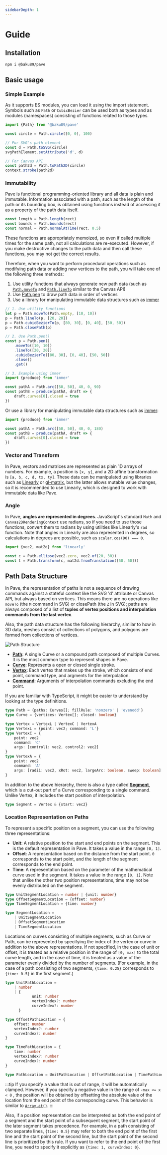 ```yaml
---
sidebarDepth: 1
---
```


# Guide

## Installation

```sh
npm i @baku89/pave
```

## Basic usage

### Simple Example

As it supports ES modules, you can load it using the import statement. Symbols such as `Path` or `CubicBezier` can be used both as types and as modules (namespaces) consisting of functions related to those types.

```ts
import {Path} from '@baku89/pave'

const circle = Path.circle([0, 0], 100)

// For SVG's path element
const d = Path.toSVG(circle)
svgPathElement.setAttribute('d', d)

// For Canvas API
const path2d = Path.toPath2D(circle)
context.stroke(path2d)
```

### Immutability

Pave is functional programming-oriented library and all data is plain and immutable. Information associated with a path, such as the length of the path or its bounding box, is obtained using functions instead of accessing it as a property of the path data itself.

```ts
const length = Path.length(rect)
const bounds = Path.bounds(rect)
const normal = Path.normalAtTime(rect, 0.5)
```

These functions are appropriately memoized, so even if called multiple times for the same path, not all calculations are re-executed. However, if you make destructive changes to the path data and then call these functions, you may not get the correct results.

Therefore, when you want to perform procedural operations such as modifying path data or adding new vertices to the path, you will take one of the following three methods:

1. Use utility functions that always generate new path data (such as [`Path.moveTo`](./api/modules/Path.html#moveto) and [`Path.lineTo`](./api/modules/Path.html#lineto) similar to the Canvas API)
2. Use [Path.pen](./api/modules/Path.html#pen) to draw path data in order of vertices
3. Use a library for manipulating immutable data structures such as [immer](https://immerjs.github.io/immer/)

```ts
// 1. Use utility functions
let p = Path.moveTo(Path.empty, [10, 10])
p = Path.lineTo(p, [20, 20])
p = Path.cubicBezierTo(p, [80, 30], [0, 40], [50, 50])
p = Path.closePath(p)

// 2. Use Path.pen()
const p = Path.pen()
	.moveTo([10, 10])
	.lineTo([20, 20])
	.cubicBezierTo([80, 30], [0, 40], [50, 50])
	.close()
	.get()

// 3. Example using immer
import {produce} from 'immer'

const pathA = Path.arc([50, 50], 40, 0, 90)
const pathB = produce(pathA, draft => {
	draft.curves[0].closed = true
})
```

Or use a library for manipulating immutable data structures such as [immer](https://immerjs.github.io/immer/):

```ts
import {produce} from 'immer'

const pathA = Path.arc([50, 50], 40, 0, 180)
const pathB = produce(pathA, draft => {
	draft.curves[0].closed = true
})
```

### Vector and Transform

In Pave, vectors and matrices are represented as plain 1D arrays of numbers. For example, a position is `[x, y]`, and a 2D affine transformation is `[a, b, c, d, tx, ty]`. These data can be manipulated using libraries such as [Linearly](https://baku89.github.io/linearly) or [gl-matrix](https://glmatrix.net/), but the latter allows mutable value changes, so it is recommended to use Linearly, which is designed to work with immutable data like Pave.

### Angle

In Pave, **angles are represented in degrees**. JavaScript's standard `Math` and `Canvas2DRenderingContext` use radians, so if you need to use those functions, convert them to radians by using utilities like Linearly's `rad` function. Note that angles in Linearly are also represented in degrees, so calculations in degrees are possible, such as `scalar.cos(90) === 0`.

```ts
import {vec2, mat2d} from 'linearly'

const c = Path.ellipse(vec2.zero, vec2.of(20, 30))
const t = Path.transform(c, mat2d.fromTranslation([50, 50]))
```

## Path Data Structure

In Pave, the representation of paths is not a sequence of drawing commands against a stateful context like the SVG 'd' attribute or Canvas API, but always based on vertices. This means there are no operations like `moveTo` (the `M` command in SVG) or closePath (the `Z` in SVG); paths are always composed of a list of **tuples of vertex positions and interpolation commands from the last vertex**.

Also, the path data structure has the following hierarchy, similar to how in 3D data, meshes consist of collections of polygons, and polygons are formed from collections of vertices.

<img class='diagram' src='./path_structure.svg' alt='Path Structure' />

- [**Path**](./api/interfaces/Path): A single Curve or a compound path composed of multiple Curves. It is the most common type to represent shapes in Pave.
- [**Curve**](./api/interfaces/Curve): Represents a open or closed single stroke.
- [**Vertex**](./api/#vertex): Each vertex that makes up the stroke, which consists of end point, command type, and argments for the interpolation.
- [**Command**](./api#command): Arguments of interpolation commands excluding the end point.

If you are familiar with TypeScript, it might be easier to understand by looking at the type definitions.

```ts
type Path = {paths: Curves[]; fillRule: 'nonzero' | 'evenodd'}
type Curve = {vertices: Vertex[]; closed: boolean}

type Vertex = VertexL | VertexC | VertexA
type VertexL = {point: vec2; command: 'L'}
type VertexC = {
	point: vec2
	command: 'C'
	args: [control1: vec2, control2: vec2]
}
type VertexA = {
	point: vec2
	command: 'A'
	args: [radii: vec2, xRot: vec2, largeArc: boolean, sweep: boolean]
}
```

In addition to the above hierarchy, there is also a type called **[Segment](./api/interfaces/Segment)**, which is a cut-out part of a Curve corresponding to a single command. Unlike Vertex, it includes the start position of interpolation.

```ts
type Segment = Vertex & {start: vec2}
```

### Location Representation on Paths

To represent a specific position on a segment, you can use the following three representations:

- **Unit**: A relative position to the start and end points on the segment. This is the default representation in Pave. It takes a value in the range `[0, 1]`.
- **Offset**: A representation based on the distance from the start point. `0` corresponds to the start point, and the length of the segment corresponds to the end point.
- **Time**: A representation based on the parameter of the mathematical curve used in the segment. It takes a value in the range `[0, 1]`. Note that unlike the other two position representations, time may not be evenly distributed on the segment.

```ts
type UnitSegmentLocation = number | {unit: number}
type OffsetSegmentLocation = {offset: number}
type TimeSegmentLocation = {time: number}

type SegmentLocation =
	| UnitSegmentLocation
	| OffsetSegmentLocation
	| TimeSegmentLocation
```

Locations on curves consisting of multiple segments, such as Curve or Path, can be represented by specifying the index of the vertex or curve in addition to the above representations. If not specified, in the case of unit or offset, it is treated as a relative position in the range of `[0, max]` to the total curve length, and in the case of time, it is treated as a value of the parameter evenly divided by the number of segments. (For example, in the case of a path consisting of two segments, `{time: 0.25}` corresponds to `{time: 0.5}` in the first segment.)

```ts
type UnitPathLocation =
	| number
	| {
			unit: number
			vertexIndex?: number
			curveIndex?: number
	  }

type OffsetPathLocation = {
	offset: number
	vertexIndex?: number
	curveIndex?: number
}

type TimePathLocation = {
	time: number
	vertexIndex?: number
	curveIndex?: number
}

type PathLocation = UnitPathLocation | OffsetPathLocation | TimePathLocation
```

:::tip
If you specify a value that is out of range, it will be automatically clamped. However, if you specify a negative value in the range of `-max <= x < 0` , the position will be obtained by offsetting the absolute value of the location from the end point of the corresponding curve. This behavior is similar to [`Array.at()`](https://developer.mozilla.org/en-US/docs/Web/JavaScript/Reference/Global_Objects/Array/at).
:::

Also, if a position representation can be interpreted as both the end point of a segment and the start point of a subsequent segment, the start point of the later segment takes precedence. For example, in a path consisting of two separate lines, `{time: 0.5}` may refer to both the end point of the first line and the start point of the second line, but the start point of the second line is prioritized by this rule. If you want to refer to the end point of the first line, you need to specify it explicitly as `{time: 1, curveIndex: 0}`.
